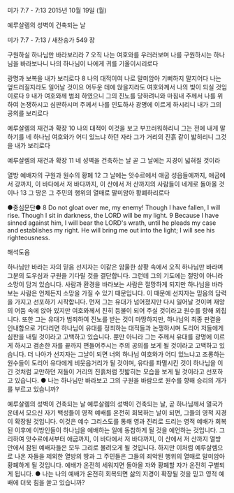 미가 7:7 - 7:13 
2015년 10월 19일 (월)

예루살렘의 성벽이 건축되는 날



미가 7:7 - 7:13 / 새찬송가 549 장


구원하실 하나님만 바라보리라
7 오직 나는 여호와를 우러러보며 나를 구원하시는 하나님을 바라보나니 나의 하나님이 나에게 귀를 기울이시리로다 

광명과 보복을 내가 보리로다
8 나의 대적이여 나로 말미암아 기뻐하지 말지어다 나는 엎드러질지라도 일어날 것이요 어두운 데에 앉을지라도 여호와께서 나의 빛이 되실 것임이로다 
9 내가 여호와께 범죄 하였으니 그의 진노를 당하려니와 마침내 주께서 나를 위하여 논쟁하시고 심판하시며 주께서 나를 인도하사 광명에 이르게 하시리니 내가 그의 공의를 보리로다 

예루살렘의 재건과 확장
10 나의 대적이 이것을 보고 부끄러워하리니 그는 전에 내게 말하기를 네 하나님 여호와가 어디 있느냐 하던 자라 그가 거리의 진흙 같이 밟히리니 그것을 내가 보리로다

예루살렘의 재건과 확장
11 네 성벽을 건축하는 날 곧 그 날에는 지경이 넓혀질 것이라 

열방 예배자의 구원과 원수의 황폐
12 그 날에는 앗수르에서 애굽 성읍들에까지, 애굽에서 강까지, 이 바다에서 저 바다까지, 이 산에서 저 산까지의 사람들이 네게로 돌아올 것이나 13 그 땅은 그 주민의 행위의 열매로 말미암아 황폐하리로다

●중심문단● 8 Do not gloat over me, my enemy! Though I have fallen, I will rise. Though I sit in darkness, the LORD will be my light. 
9 Because I have sinned against him, I will bear the LORD's wrath, until he pleads my case and establishes my right. He will bring me out into the light; I will see his righteousness.

해석도움





하나님만 바라는 자의 믿음 
선지자는 이같은 암울한 상황 속에서 오직 하나님만 바라며 그분의 도우심과 구원을 기다릴 것을 결단합니다. 그런데 그의 기도에는 절망이 아니라 소망이 담겨 있습니다. 사람과 환경을 바라보는 사람은 절망하게 되지만 하나님을 바라보는 사람은 언제든지 소망을 가질 수 있기 때문입니다. 이 때문에 선지자는 믿음의 담력을 가지고 선포하기 시작합니다. 먼저 그는 유대가 넘어졌지만 다시 일어날 것이며 재앙의 어둠 속에 앉아 있지만 여호와께서 친히 등불이 되어 주실 것이라고 원수를 향해 외칩니다. 또한 그는 유대가 범죄하여 진노를 받는 것이 마땅하지만, 하나님의 최종 판결을 인내함으로 기다리면 하나님이 유대를 정죄하는 대적들과 논쟁하시며 도리어 저들에게 심판을 내릴 것이라고 고백하고 있습니다. 뿐만 아니라 그는 주께서 유대를 광명에 이르게 하시고 겸손한 자를 끝까지 편들어주시는 주의 공의를 보게 될 것이라고 고백하고 있습니다. 더 나아가 선지자는 그날이 되면 너의 하나님 여호와가 어디 있느냐고 조롱하는 원수들이 도리어 유다에게 비웃음거리가 될 것이며, 유다를 파멸시킨 것이 하나님을 이긴 것처럼 교만하던 저들이 거리의 진흙처럼 짓밟히는 모습을 보게 될 것이라고 선포하고 있습니다. 
● 나는 하나님만 바라보고 그의 구원을 바람으로 원수를 향해 승리의 개가를 부르고 있습니까?   

예루살렘의 성벽이 건축되는 날
예루살렘의 성벽이 건축되는 날, 곧 하나님께서 열국가운데서 모으신 자기 백성들이 영적 예배를 온전히 회복하는 날이 되면, 그들의 영적 지경이 확장될 것입니다. 이것은 예수 그리스도를 통해 영과 진리로 드리는 영적 예배가 회복된 이후에 이방인들이 하나님을 예배하는 일에 동참하게 될 것을 예언하는 것입니다. 그리하여 앗수르에서부터 애굽까지, 이 바다에서 저 바다까지, 이 산에서 저 산까지 열방 안에서 참된 예배자들은 모두 그리로 몰려오게 될 것입니다. 하지만 이처럼 예루살렘으로 나온 자들을 제외한 열방의 땅과 그 주민들은 그들의 죄악된 행위의 열매로 말미암아 황폐하게 될 것입니다. 예배가 온전히 세워지면 돌아올 자와 황폐할 자가 온전히 구별되게 됩니다. 
● 나는 나의 예배가 온전히 회복되면 삶의 지경이 확장될 것을 믿고 영적 예배에 더욱 힘을 쏟고 있습니까?